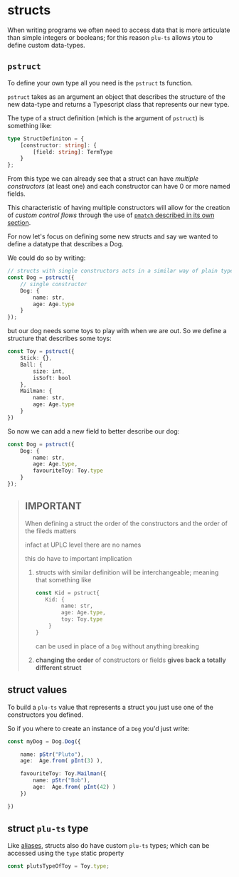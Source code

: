 # structs

When writing programs we often need to access data that is more articulate than simple integers or booleans; for this reason `plu-ts` allows ytou to define custom data-types.

## `pstruct`

To define your own type all you need is the `pstruct` ts function.

`pstruct` takes as an argument an object that describes the structure of the new data-type and returns a Typescript class that represents our new type.

The type of a struct definition (which is the argument of `pstruct`) is something like:

```ts
type StructDefiniton = {
    [constructor: string]: {
        [field: string]: TermType
    }
};
```

From this type we can already see that a struct can have *multiple constructors* (at least one) and each constructor can have 0 or more named fields.

This characteristic of having multiple constructors will allow for the creation of *custom control flows* through the use of [`pmatch` described in its own section](../control_flow/pmatch.md).

For now let's focus on defining some new structs and say we wanted to define a datatype that describes a Dog.

We could do so by writing:
```ts
// structs with single constructors acts in a similar way of plain typescript object
const Dog = pstruct({
    // single constructor
    Dog: {
        name: str,
        age: Age.type
    }
});
```

but our dog needs some toys to play with when we are out. So we define a structure that describes some toys:

```ts
const Toy = pstruct({
    Stick: {},
    Ball: {
        size: int,
        isSoft: bool
    },
    Mailman: {
        name: str,
        age: Age.type
    }
})
```
So now we can add a new field to better describe our dog:
```ts
const Dog = pstruct({
    Dog: {
        name: str,
        age: Age.type,
        favouriteToy: Toy.type
    }
});
```

> ## IMPORTANT
>
> When defining a struct the order of the constructors and the order of the fileds matters
>
> infact at UPLC level there are no names
>
> this do have to important implication
>
> 1) structs with similar definition will be interchangeable; meaning that something like
>       ```ts
>       const Kid = pstruct{
>          Kid: {
>               name: str,
>               age: Age.type,
>               toy: Toy.type
>           }
>       }
>       ```
>       can be used in place of a `Dog` without anything breaking
>
> 2) **changing the order** of constructors or fields **gives back a totally different struct**


## struct values

To build a `plu-ts` value that represents a struct you just use one of the constructors you defined.

So if you where to create an instance of a `Dog` you'd just write:
```ts
const myDog = Dog.Dog({

    name: pStr("Pluto"),
    age:  Age.from( pInt(3) ),

    favouriteToy: Toy.Mailman({
        name: pStr("Bob"),
        age:  Age.from( pInt(42) )
    })

})
```

## struct `plu-ts` type

Like [aliases](./aliases.md), structs also do have custom `plu-ts` types; which can be accessed using the `type` static property

```ts
const plutsTypeOfToy = Toy.type;
```